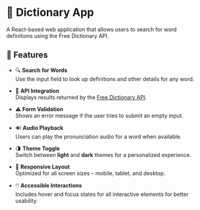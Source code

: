 # 📖 Dictionary App

A React-based web application that allows users to search for word definitions using the Free Dictionary API.

## 🔧 Features

- 🔍 **Search for Words**  
  Use the input field to look up definitions and other details for any word.

- 📘 **API Integration**  
  Displays results returned by the [Free Dictionary API](https://dictionaryapi.dev/).

- ⚠️ **Form Validation**  
  Shows an error message if the user tries to submit an empty input.

- 🔊 **Audio Playback**  
  Users can play the pronunciation audio for a word when available.

- 🌗 **Theme Toggle**  
  Switch between **light** and **dark** themes for a personalized experience.

- 📱 **Responsive Layout**  
  Optimized for all screen sizes – mobile, tablet, and desktop.

- 🖱️ **Accessible Interactions**  
  Includes hover and focus states for all interactive elements for better usability.

